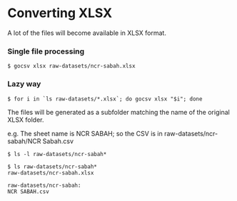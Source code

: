 # Converting XLSX

A lot of the files will become available in XLSX format.

### Single file processing

```
$ gocsv xlsx raw-datasets/ncr-sabah.xlsx
```

### Lazy way

```
$ for i in `ls raw-datasets/*.xlsx`; do gocsv xlsx "$i"; done
```

The files will be generated as a subfolder matching the name of the original XLSX folder.

e.g. The sheet name is NCR SABAH; so the CSV is in raw-datasets/ncr-sabah/NCR Sabah.csv
```
$ ls -l raw-datasets/ncr-sabah*

$ ls raw-datasets/ncr-sabah*
raw-datasets/ncr-sabah.xlsx

raw-datasets/ncr-sabah:
NCR SABAH.csv

```